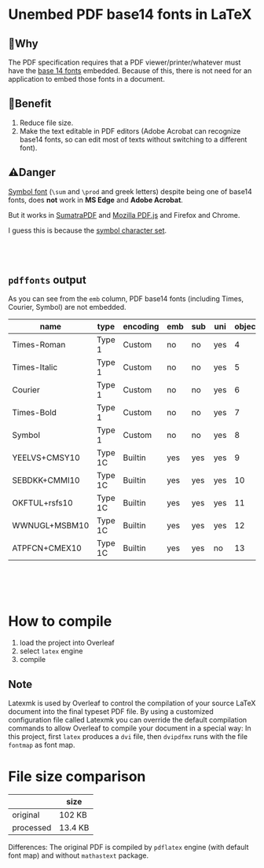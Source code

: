 # Unembed PDF base14 fonts in LaTeX
## 🤔Why
The PDF specification requires that a PDF viewer/printer/whatever must have the [base 14 fonts](http://en.wikipedia.org/wiki/Portable_Document_Format#Standard_Type_1_Fonts) embedded. Because of this, there is not need for an application to embed those fonts in a document.

## 🌟Benefit
1. Reduce file size.
2. Make the text editable in PDF editors (Adobe Acrobat can recognize base14 fonts, so can edit most of texts without switching to a different font).

## ⚠️Danger
[Symbol font](https://learn.microsoft.com/en-us/typography/font-list/symbol) (`\sum` and `\prod` and greek letters) despite being one of base14 fonts, does **not** work in **MS Edge** and **Adobe Acrobat**.<br>

But it works in [SumatraPDF](https://sumatrapdfreader.org/) and [Mozilla PDF.js](https://mozilla.github.io/pdf.js/) and Firefox and Chrome.

I guess this is because the [symbol character set](https://learn.microsoft.com/en-us/windows/win32/gdi/character-sets-used-by-fonts#symbol-character-set).
<br>
<br>
<br>
<br>

## `pdffonts` output
As you can see from the `emb` column, PDF base14 fonts (including Times, Courier, Symbol) are not embedded.

|name                                |type             |encoding        |emb|sub|uni|object|ID
|------------------------------------|-----------------|----------------|---|---|---|------|--
|Times-Roman                         |Type 1           |Custom          |no |no |yes|     4| 0
|Times-Italic                        |Type 1           |Custom          |no |no |yes|     5| 0
|Courier                             |Type 1           |Custom          |no |no |yes|     6| 0
|Times-Bold                          |Type 1           |Custom          |no |no |yes|     7| 0
|Symbol                              |Type 1           |Custom          |no |no |yes|     8| 0
|YEELVS+CMSY10                       |Type 1C          |Builtin         |yes|yes|yes|     9| 0
|SEBDKK+CMMI10                       |Type 1C          |Builtin         |yes|yes|yes|    10| 0
|OKFTUL+rsfs10                       |Type 1C          |Builtin         |yes|yes|yes|    11| 0
|WWNUGL+MSBM10                       |Type 1C          |Builtin         |yes|yes|yes|    12| 0
|ATPFCN+CMEX10                       |Type 1C          |Builtin         |yes|yes|no |    13| 0

<br>
<br>
<br>

# How to compile
1. load the project into Overleaf
2. select `latex` engine
3. compile
## Note
Latexmk is used by Overleaf to control the compilation of your source LaTeX document into the final typeset PDF file. By using a customized configuration file called Latexmk you can override the default compilation commands to allow Overleaf to compile your document in a special way: In this project, first `latex` produces a `dvi` file, then `dvipdfmx` runs with the file `fontmap` as font map.

# File size comparison

| | size |
|--|--|
| original | 102 KB|
| processed | 13.4 KB|

Differences: The original PDF is compiled by `pdflatex` engine (with default font map) and without `mathastext` package.
